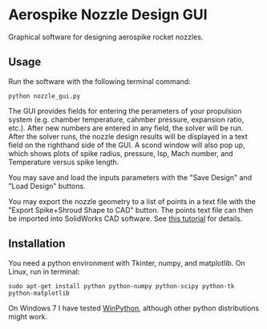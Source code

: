 Aerospike Nozzle Design GUI
===========================

Graphical software for designing aerospike rocket nozzles.

Usage
-----
Run the software with the following terminal command:

```
python nozzle_gui.py
```

The GUI provides fields for entering the perameters of your propulsion system (e.g. chamber temperature, cahmber pressure, expansion ratio, etc.). After new numbers are entered in any field, the solver will be run. After the solver runs, the nozzle design results will be displayed in a text field on the righthand side of the GUI. A scond window will also pop up, which shows plots of spike radius, pressure, Isp, Mach number, and Temperature versus spike length.

You may save and load the inputs parameters with the "Save Design" and "Load Design" buttons.

You may export the nozzle geometry to a list of points in a text file with the "Export Spike+Shroud Shape to CAD" button.  The points text file can then be imported into SolidWorks CAD software. See [this tutorial](https://grabcad.com/questions/tutorial-how-to-import-points-to-solidworks-from-a-text-file) for details.


Installation
------------
You need a python environment with Tkinter, numpy, and matplotlib. On Linux, run in terminal:

```
sudo apt-get install python python-numpy python-scipy python-tk python-matplotlib
```

On Windows 7 I have tested [WinPython](https://winpython.github.io/), although other python distributions might work.
